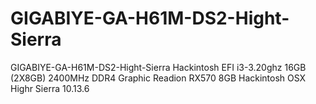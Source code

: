 # GIGABIYE-GA-H61M-DS2-Hight-Sierra
GIGABIYE-GA-H61M-DS2-Hight-Sierra Hackintosh EFI i3-3.20ghz 16GB (2X8GB) 2400MHz DDR4 Graphic Readion RX570 8GB Hackintosh OSX Highr Sierra 10.13.6
